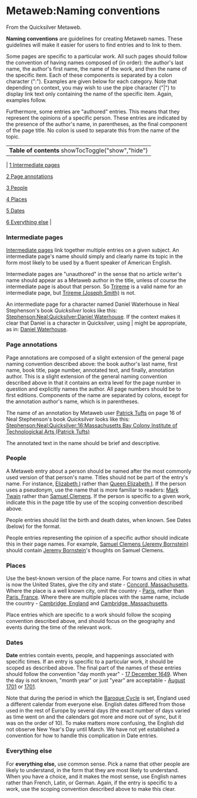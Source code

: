 
# Metaweb:Naming conventions

From the Quicksilver Metaweb.

**Naming conventions** are guidelines for creating Metaweb names. These guidelines will make it easier for users to find entries and to link to them.

Some pages are specific to a particular work. All such pages should follow the convention of having names composed of (in order): the author's last name, the author's first name, the name of the work, and then the name of the specific item. Each of these components is separated by a colon character (":"). Examples are given below for each category. Note that depending on context, you may wish to use the pipe character ("|") to display link text only containing the name of the specific item. Again, examples follow.

Furthermore, some entries are "authored" entries. This means that they represent the opinions of a specific person. These entries are indicated by the presence of the author's name, in parentheses, as the final component of the page title. No colon is used to separate this from the name of the topic.



|  |
| --- |
| **Table of contents** showTocToggle("show","hide") |
| 
[1 Intermediate pages](/)


[2 Page annotations](/)


[3 People](/)


[4 Places](/)


[5 Dates](/)


[6 Everything else](/)
 |


### Intermediate pages



[Intermediate pages](/metaweb-intermediate-page) link together multiple entries on a given subject. An intermediate page's name should simply and clearly name its topic in the form most likely to be used by a fluent speaker of American English.

Intermediate pages are "unauthored" in the sense that no article writer's name should appear as a Metaweb author in the title, unless of course the intermediate page is about that person. So [Trireme](/trireme) is a valid name for an intermediate page, but [Trireme (Joseph Smith)](/trireme-joseph-smith) is not.

An intermediate page for a character named Daniel Waterhouse in Neal Stephenson's book *Quicksilver* looks like this: [Stephenson:Neal:Quicksilver:Daniel Waterhouse](/stephenson-neal-quicksilver-daniel-waterhouse). If the context makes it clear that Daniel is a character in Quicksilver, using | might be appropriate, as in: [Daniel Waterhouse](/stephenson-neal-quicksilver-daniel-waterhouse).

### Page annotations



Page annotations are composed of a slight extension of the general page naming convention described above: the book author's last name, first name, book title, page number, annotated text, and finally, annotation author. This is a slight extension of the general naming convention described above in that it contains an extra level for the page number in question and explicitly names the author. All page numbers should be to first editions. Components of the name are separated by colons, except for the annotation author's name, which is in parentheses.

The name of an annotation by Metaweb user [Patrick Tufts](/user-patrick-tufts) on page 16 of Neal Stephenson's book *Quicksilver* looks like this: [Stephenson:Neal:Quicksilver:16:Massachusetts Bay Colony Institute of Technologickal Arts (Patrick Tufts)](/stephenson-neal-quicksilver-16-massachusetts-bay-colony-institute-of-technologickal-arts-patrick-tufts)

The annotated text in the name should be brief and descriptive.

### People



A Metaweb entry about a person should be named after the most commonly used version of that person's name. Titles should not be part of the entry's name. For instance, [Elizabeth I](/elizabeth-i) rather than [Queen Elizabeth I](/queen-elizabeth-i). If the person uses a pseudonym, use the name that is more familiar to readers: [Mark Twain](/mark-twain) rather than [Samuel Clemens](/samuel-clemens). If the person is specific to a given work, indicate this in the page title by use of the scoping convention described above.

People entries should list the birth and death dates, when known. See Dates (below) for the format.

People entries representing the opinion of a specific author should indicate this in their page names. For example, [Samuel Clemens (Jeremy Bornstein)](/samuel-clemens-jeremy-bornstein) should contain [Jeremy Bornstein](/user-jeremybornstein)'s thoughts on Samuel Clemens.

### Places



Use the best-known version of the place name. For towns and cities in what is now the United States, give the city and state - [Concord, Massachusetts](/concord-massachusetts). Where the place is a well known city, omit the country - [Paris](/paris), rather than [Paris, France](/paris-france). Where there are multiple places with the same name, include the country - [Cambridge, England](/cambridge-england) and [Cambridge, Massachusetts](/cambridge-massachusetts).

Place entries which are specific to a work should follow the scoping convention described above, and should focus on the geography and events during the time of the relevant work.

### Dates



**Date** entries contain events, people, and happenings associated with specific times. If an entry is specific to a particular work, it should be scoped as described above. The final part of the names of these entries should follow the convention "day month year" - [17 December 1649](/17-december-1649). When the day is not known, "month year" or just "year" are acceptable - [August 1701](/august-1701) or [1701](/1701).

Note that during the period in which the [Baroque Cycle](/baroque-cycle) is set, England used a different calendar from everyone else. English dates differed from those used in the rest of Europe by several days (the exact number of days varied as time went on and the calendars got more and more out of sync, but it was on the order of 10). To make matters more confusing, the English did not observe New Year's Day until March. We have not yet established a convention for how to handle this complication in Date entries.

### Everything else



For **everything else,** use common sense. Pick a name that other people are likely to understand, in the form that they are most likely to understand. When you have a choice, and it makes the most sense, use English names rather than French, Latin, or German. Again, if the entry is specific to a work, use the scoping convention described above to make this clear.
